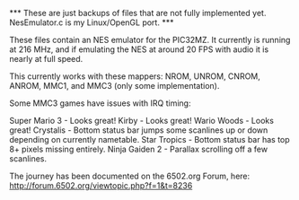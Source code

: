 *** These are just backups of files that are not fully implemented yet.  NesEmulator.c is my Linux/OpenGL port. ***

These files contain an NES emulator for the PIC32MZ.  It currently is running at 216 MHz, and if emulating the NES at around 20 FPS with audio it is nearly at full speed.

This currently works with these mappers: NROM, UNROM, CNROM, ANROM, MMC1, and MMC3 (only some implementation).

Some MMC3 games have issues with IRQ timing:

Super Mario 3 - Looks great!
Kirby - Looks great!
Wario Woods - Looks great!
Crystalis - Bottom status bar jumps some scanlines up or down depending on currently nametable.
Star Tropics - Bottom status bar has top 8+ pixels missing entirely.
Ninja Gaiden 2 - Parallax scrolling off a few scanlines.

The journey has been documented on the 6502.org Forum, here: http://forum.6502.org/viewtopic.php?f=1&t=8236

